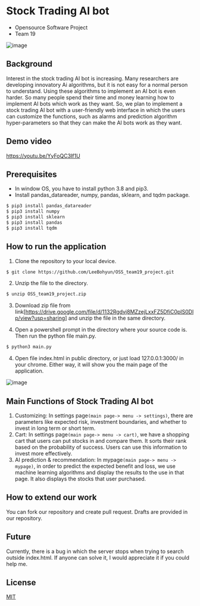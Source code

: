# Stock Trading AI bot

-   Opensource Software Project
-   Team 19

![image](https://user-images.githubusercontent.com/55489991/143690155-ead4367b-614f-4ab1-8411-d18785df38f7.png)

## Background

Interest in the stock trading AI bot is increasing. Many researchers are developing innovatory Ai algorithms, but it is not easy for a normal person to understand. Using these algorithms to implement an AI bot is even harder. So many people spend their time and money learning how to implement AI bots which work as they want. So, we plan to implement a stock trading AI bot with a user-friendly web interface in which the users can customize the functions, such as alarms and prediction algorithm hyper-parameters so that they can make the AI bots work as they want.

## Demo video

https://youtu.be/YyFoQC3If1U

## Prerequisites

-   In window OS, you have to install python 3.8 and pip3.
-   Install pandas_datareader, numpy, pandas, sklearn, and tqdm package.

```bash
$ pip3 install pandas_datareader
$ pip3 install numpy
$ pip3 install sklearn
$ pip3 install pandas
$ pip3 install tqdm
```

## How to run the application

1. Clone the repository to your local device.

```bash
$ git clone https://github.com/LeeBohyun/OSS_team19_project.git
```

2. Unzip the file to the directory.

```bash
$ unzip OSS_team19_project.zip
```

3. Download zip file from link[https://drive.google.com/file/d/1132Rgdvj8MZzejLxxFZ5DfiC0pIS0Dlp/view?usp=sharing] and unzip the file in the same directory.

4. Open a powershell prompt in the directory where your source code is. Then run the python file main.py.

```bash
$ python3 main.py
```

4. Open file index.html in public directory, or just load 127.0.0.1:3000/ in your chrome. Either way, it will show you the main page of the application.

![image](https://user-images.githubusercontent.com/55489991/143690402-d60f2d5e-3f64-4136-a18a-c900c5798eec.png)

## Main Functions of Stock Trading AI bot

1. Customizing: In settings page`(main page-> menu -> settings)`, there are parameters like expected risk, investment boundaries, and whether to invest in long term or short term.
2. Cart: In settings page`(main page-> menu -> cart)`, we have a shopping cart that users can put stocks in and compare them. It sorts their rank based on the probability of success. Users can use this information to invest more effectively.
3. AI prediction & recommendation: In mypage`(main page-> menu -> mypage)`, in order to predict the expected benefit and loss, we use machine learning algorithms and display the results to the use in that page. It also displays the stocks that user purchased.

## How to extend our work

You can fork our repository and create pull request. Drafts are provided in our repository.

## Future

Currently, there is a bug in which the server stops when trying to search outside index.html. If anyone can solve it, I would appreciate it if you could help me.

## License

[MIT](https://github.com/LeeBohyun/OSS_team19_project/blob/main/LICENSE)
